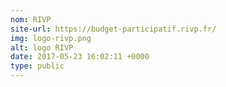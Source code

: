 ```yaml
---
nom: RIVP
site-url: https://budget-participatif.rivp.fr/
img: logo-rivp.png
alt: logo RIVP
date: 2017-05-23 16:02:11 +0000
type: public
---
```

